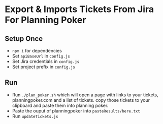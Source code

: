 # Export & Imports Tickets From Jira For Planning Poker

## Setup Once

- `npm i` for dependencies
- Set `apiBaseUrl` in `config.js`
- Set Jira credentials in `config.js`
- Set project prefix in `config.js`

## Run

- Run `./plan_poker.sh` which will open a page with links to your tickets, planningpoker.com and a list of tickets. copy those tickets to your clipboard and paste them into planning poker.
- Paste the ouput of planningpoker into `pasteResults/here.txt`
- Run `updateTickets.js`